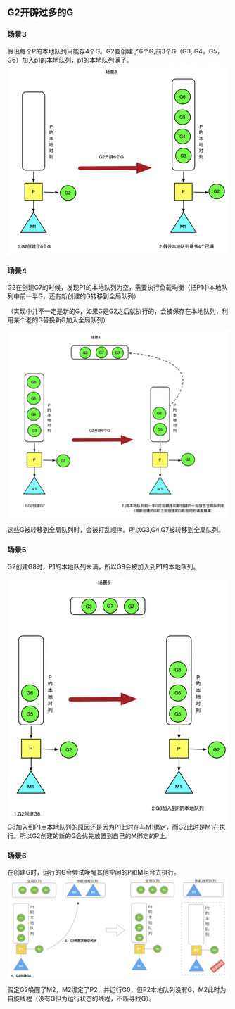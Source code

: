 ## G2开辟过多的G

### 场景3

假设每个P的本地队列只能存4个G。G2要创建了6个G,前3个G（G3, G4，G5，G6）加入p1的本地队列，p1的本地队列满了。
<img style="display: block; margin: 0 auto;" src="../img/go-func-create-much.png" alt="" />

### 场景4

G2在创建G7的时候，发现P1的本地队列为空，需要执行负载均衡（把P1中本地队列中前一半G，还有新创建的G转移到全局队列）

（实现中并不一定是新的G，如果G是G2之后就执行的，会被保存在本地队列，利用某个老的G替换新G加入全局队列）

<img style="display: block; margin: 0 auto;" src="../img/go-func-create-much1.png" alt="" />

这些G被转移到全局队列时，会被打乱顺序。所以G3,G4,G7被转移到全局队列。

### 场景5

G2创建G8时，P1的本地队列未满，所以G8会被加入到P1的本地队列。

<img style="display: block; margin: 0 auto;" src="../img/go-func-create-much2.png" alt="" />
G8加入到P1点本地队列的原因还是因为P1此时在与M1绑定，而G2此时是M1在执行。所以G2创建的新的G会优先放置到自己的M绑定的P上。

### 场景6

在创建G时，运行的G会尝试唤醒其他空闲的P和M组合去执行。
<img style="display: block; margin: 0 auto;" src="../img/go-func-create-much3.png" alt="" />

假定G2唤醒了M2，M2绑定了P2，并运行G0，但P2本地队列没有G，M2此时为自旋线程（没有G但为运行状态的线程，不断寻找G）。